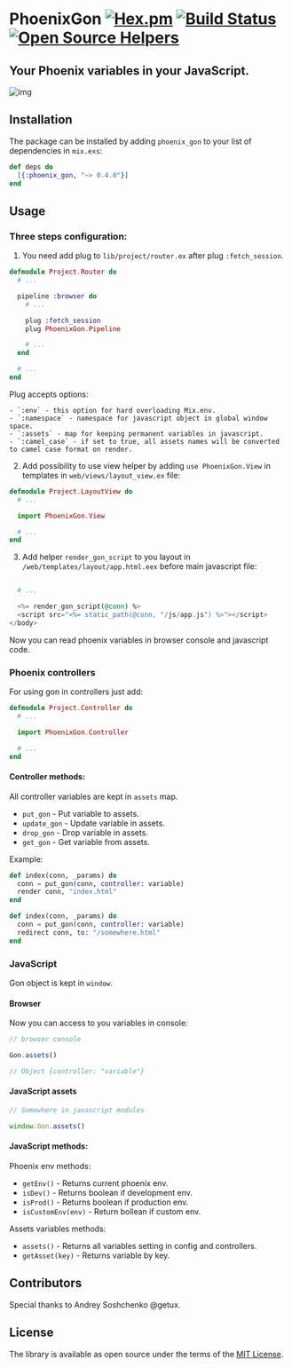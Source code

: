 # PhoenixGon [![Hex.pm](https://img.shields.io/hexpm/v/plug.svg)](https://hex.pm/packages/phoenix_gon) [![Build Status](https://travis-ci.org/khusnetdinov/phoenix_gon.svg?branch=master)](https://travis-ci.org/khusnetdinov/phoenix_gon) [![Open Source Helpers](https://www.codetriage.com/khusnetdinov/phoenix_gon/badges/users.svg)](https://www.codetriage.com/khusnetdinov/phoenix_gon)

## Your Phoenix variables in your JavaScript.

![img](http://res.cloudinary.com/dtoqqxqjv/image/upload/v1492849051/github/gon.png)

## Installation

The package can be installed by adding `phoenix_gon` to your list of dependencies in `mix.exs`:

```elixir
def deps do
  [{:phoenix_gon, "~> 0.4.0"}]
end
```

## Usage

### Three steps configuration:

1. You need add plug to `lib/project/router.ex` after plug `:fetch_session`.

```elixir
defmodule Project.Router do
  # ...

  pipeline :browser do
    # ...

    plug :fetch_session
    plug PhoenixGon.Pipeline

    # ...
  end

  # ...
end
```

Plug accepts options:

    - `:env` - this option for hard overloading Mix.env.
    - `:namespace` - namespace for javascript object in global window space.
    - `:assets` - map for keeping permanent variables in javascript.
    - `:camel_case` - if set to true, all assets names will be converted to camel case format on render.

2. Add possibility to use view helper by adding `use PhoenixGon.View` in templates in `web/views/layout_view.ex` file:

```elixir
defmodule Project.LayoutView do
  # ...

  import PhoenixGon.View

  # ...
end

```

3. Add helper `render_gon_script` to you layout in `/web/templates/layout/app.html.eex` before main javascript file:

```elixir

  # ...

  <%= render_gon_script(@conn) %>
  <script src="<%= static_path(@conn, "/js/app.js") %>"></script>
</body>
```

Now you can read phoenix variables in browser console and javascript code.

### Phoenix controllers

For using gon in controllers just add:

```elixir
defmodule Project.Controller do
  # ...

  import PhoenixGon.Controller

  # ...
end
```

#### Controller methods:

All controller variables are kept in `assets` map.

- `put_gon` - Put variable to assets.
- `update_gon` - Update variable in assets.
- `drop_gon` - Drop variable in assets.
- `get_gon` - Get variable from assets.

Example:

```elixir
def index(conn, _params) do
  conn = put_gon(conn, controller: variable)
  render conn, "index.html"
end
```

```elixir
def index(conn, _params) do
  conn = put_gon(conn, controller: variable)
  redirect conn, to: "/somewhere.html"
end
```

### JavaScript

Gon object is kept in `window`.

#### Browser

Now you can access to you variables in console:

```javascript
// browser console

Gon.assets()

// Object {controller: "variable"}
```

#### JavaScript assets

```JavaScript
// Somewhere in javascript modules

window.Gon.assets()

```

#### JavaScript methods:

Phoenix env methods:

- `getEnv()` - Returns current phoenix env.
- `isDev()` - Returns boolean if development env.
- `isProd()` - Returns boolean if production env.
- `isCustomEnv(env)` - Return bollean if custom env.

Assets variables methods:

- `assets()` - Returns all variables setting in config and controllers.
- `getAsset(key)` - Returns variable by key.

## Contributors

Special thanks to Andrey Soshchenko @getux.

## License

The library is available as open source under the terms of the [MIT License](http://opensource.org/licenses/MIT).
